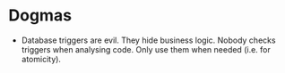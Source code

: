 # Dogmas

* Database triggers are evil. They hide business logic. Nobody checks triggers when analysing code. Only use them when needed (i.e. for atomicity).

